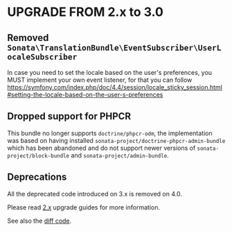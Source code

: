 UPGRADE FROM 2.x to 3.0
=======================

## Removed `Sonata\TranslationBundle\EventSubscriber\UserLocaleSubscriber`

In case you need to set the locale based on the user's preferences, you MUST implement your own event
listener, for that you can follow https://symfony.com/index.php/doc/4.4/session/locale_sticky_session.html#setting-the-locale-based-on-the-user-s-preferences

## Dropped support for PHPCR

This bundle no longer supports `doctrine/phpcr-odm`, the implementation was based on having installed
`sonata-project/doctrine-phpcr-admin-bundle` which has been abandoned and do not support newer versions of
`sonata-project/block-bundle` and `sonata-project/admin-bundle`.

## Deprecations

All the deprecated code introduced on 3.x is removed on 4.0.

Please read [2.x](UPGRADE-2.x.md) upgrade guides for more information.

See also the [diff code](https://github.com/sonata-project/SonataTranslationBundle/compare/2.x...3.0.0).
